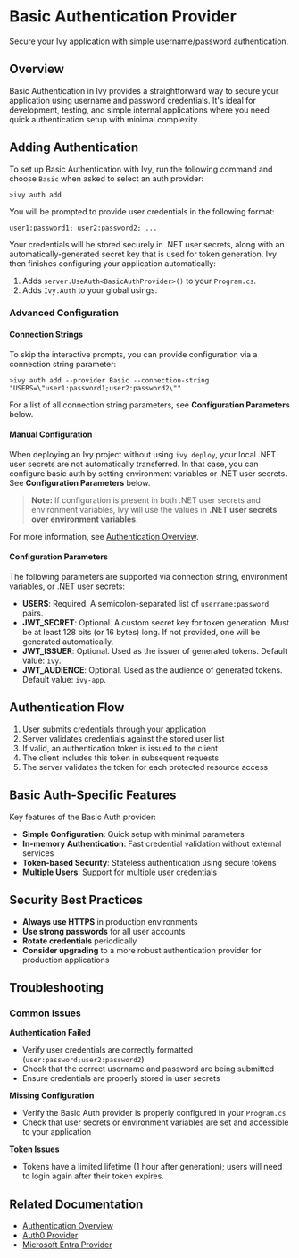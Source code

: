 # Basic Authentication Provider

<Ingress>
Secure your Ivy application with simple username/password authentication.
</Ingress>

## Overview

Basic Authentication in Ivy provides a straightforward way to secure your application using username and password credentials. It's ideal for development, testing, and simple internal applications where you need quick authentication setup with minimal complexity.

## Adding Authentication

To set up Basic Authentication with Ivy, run the following command and choose `Basic` when asked to select an auth provider:

```terminal
>ivy auth add
```

You will be prompted to provide user credentials in the following format:

```text
user1:password1; user2:password2; ...
```

Your credentials will be stored securely in .NET user secrets, along with an automatically-generated secret key that is used for token generation. Ivy then finishes configuring your application automatically:

1. Adds `server.UseAuth<BasicAuthProvider>()` to your `Program.cs`.
2. Adds `Ivy.Auth` to your global usings.

### Advanced Configuration

#### Connection Strings

To skip the interactive prompts, you can provide configuration via a connection string parameter:

```terminal
>ivy auth add --provider Basic --connection-string "USERS=\"user1:password1;user2:password2\""
```

For a list of all connection string parameters, see **Configuration Parameters** below.

#### Manual Configuration

When deploying an Ivy project without using `ivy deploy`, your local .NET user secrets are not automatically transferred. In that case, you can configure basic auth by setting environment variables or .NET user secrets. See **Configuration Parameters** below.

> **Note:** If configuration is present in both .NET user secrets and environment variables, Ivy will use the values in **.NET user secrets over environment variables**.

For more information, see [Authentication Overview](Overview.md).

#### Configuration Parameters

The following parameters are supported via connection string, environment variables, or .NET user secrets:

- **USERS**: Required. A semicolon-separated list of `username:password` pairs.
- **JWT_SECRET**: Optional. A custom secret key for token generation. Must be at least 128 bits (or 16 bytes) long. If not provided, one will be generated automatically.
- **JWT_ISSUER**: Optional. Used as the issuer of generated tokens. Default value: `ivy`.
- **JWT_AUDIENCE**: Optional. Used as the audience of generated tokens. Default value: `ivy-app`.

## Authentication Flow

1. User submits credentials through your application
2. Server validates credentials against the stored user list
3. If valid, an authentication token is issued to the client
4. The client includes this token in subsequent requests
5. The server validates the token for each protected resource access

## Basic Auth-Specific Features

Key features of the Basic Auth provider:

- **Simple Configuration**: Quick setup with minimal parameters
- **In-memory Authentication**: Fast credential validation without external services
- **Token-based Security**: Stateless authentication using secure tokens
- **Multiple Users**: Support for multiple user credentials

## Security Best Practices

- **Always use HTTPS** in production environments
- **Use strong passwords** for all user accounts
- **Rotate credentials** periodically
- **Consider upgrading** to a more robust authentication provider for production applications

## Troubleshooting

### Common Issues

**Authentication Failed**
- Verify user credentials are correctly formatted (`user:password;user2:password2`)
- Check that the correct username and password are being submitted
- Ensure credentials are properly stored in user secrets

**Missing Configuration**
- Verify the Basic Auth provider is properly configured in your `Program.cs`
- Check that user secrets or environment variables are set and accessible to your application

**Token Issues**
- Tokens have a limited lifetime (1 hour after generation); users will need to login again after their token expires.

## Related Documentation

- [Authentication Overview](Overview.md)
- [Auth0 Provider](Auth0.md)
- [Microsoft Entra Provider](MicrosoftEntra.md)
